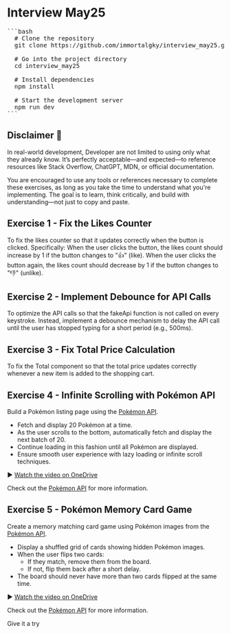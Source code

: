# Interview May25

<pre lang="markdown">
```bash
  # Clone the repository 
  git clone https://github.com/immortalgky/interview_may25.git 
  
  # Go into the project directory 
  cd interview_may25 
  
  # Install dependencies 
  npm install 
  
  # Start the development server 
  npm run dev 
```
</pre>

## Disclaimer 📝
In real-world development, Developer are not limited to using only what they already know. It’s perfectly acceptable—and expected—to reference resources like Stack Overflow, ChatGPT, MDN, or official documentation.

You are encouraged to use any tools or references necessary to complete these exercises, as long as you take the time to understand what you're implementing. The goal is to learn, think critically, and build with understanding—not just to copy and paste.


## Exercise 1 - Fix the Likes Counter
To fix the likes counter so that it updates correctly when the button is clicked. Specifically:
When the user clicks the button, the likes count should increase by 1 if the button changes to "👍" (like).
When the user clicks the button again, the likes count should decrease by 1 if the button changes to "👎" (unlike).


## Exercise 2 - Implement Debounce for API Calls
To optimize the API calls so that the fakeApi function is not called on every keystroke.
Instead, implement a debounce mechanism to delay the API call until the user has stopped typing for a short period (e.g., 500ms).


## Exercise 3 - Fix Total Price Calculation
To fix the Total component so that the total price updates correctly whenever a new item is added to the shopping cart.


## Exercise 4 - Infinite Scrolling with Pokémon API
Build a Pokémon listing page using the [Pokémon API](https://pokeapi.co/).
- Fetch and display 20 Pokémon at a time.
- As the user scrolls to the bottom, automatically fetch and display the next batch of 20.
- Continue loading in this fashion until all Pokémon are displayed.
- Ensure smooth user experience with lazy loading or infinite scroll techniques.

▶️ [Watch the video on OneDrive](https://1drv.ms/v/c/d70d3b7d4cad9adf/EWrc1rrbvI9Mp8cGXpqhs_IB0BFBSKUiGGmKmwpTIdy3ww?e=hLgCPB)

Check out the [Pokémon API](https://pokeapi.co/) for more information.


## Exercise 5 - Pokémon Memory Card Game
Create a memory matching card game using Pokémon images from the [Pokémon API](https://pokeapi.co/).
- Display a shuffled grid of cards showing hidden Pokémon images.
- When the user flips two cards:
  - If they match, remove them from the board.
  - If not, flip them back after a short delay.
- The board should never have more than two cards flipped at the same time.

▶️ [Watch the video on OneDrive](https://1drv.ms/v/c/d70d3b7d4cad9adf/EfjNXEqA76tOmVXF0vYNpZEBdefjNjh2xUzdTGDxQ0VSRQ?e=phH62Y)

Check out the [Pokémon API](https://pokeapi.co/) for more information.


Give it a try

